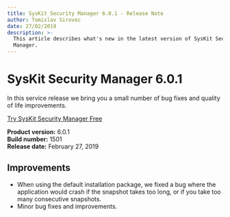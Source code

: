```yaml
---
title: SysKit Security Manager 6.0.1 - Release Note
author: Tomislav Sirovec
date: 27/02/2019
description: >-
  This article describes what's new in the latest version of SysKit Security
  Manager.
---
```


# SysKit Security Manager 6.0.1

In this service release we bring you a small number of bug fixes and quality of life improvements. 

[Try SysKit Security Manager Free](https://www.syskit.com/products/security-manager/download/)

**Product version:** 6.0.1  
**Build number:** 1501  
**Release date:** February 27, 2019

## Improvements 

- When using the default installation package, we fixed a bug where the application would crash if the snapshot takes too long, or if you take too many consecutive snapshots. 
- Minor bug fixes and improvements. 
